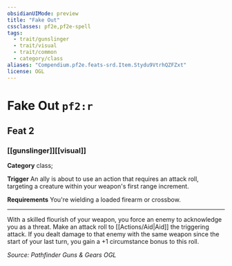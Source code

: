 ```yaml
---
obsidianUIMode: preview
title: "Fake Out"
cssclasses: pf2e,pf2e-spell
tags:
  - trait/gunslinger
  - trait/visual
  - trait/common
  - category/class
aliases: "Compendium.pf2e.feats-srd.Item.Stydu9VtrhQZFZxt"
license: OGL
---
```

# Fake Out `pf2:r`
## Feat 2
### [[gunslinger]][[visual]]

**Category** class; 




**Trigger** An ally is about to use an action that requires an attack roll, targeting a creature within your weapon's first range increment.

**Requirements** You're wielding a loaded firearm or crossbow.

* * *

With a skilled flourish of your weapon, you force an enemy to acknowledge you as a threat. Make an attack roll to [[Actions/Aid|Aid]] the triggering attack. If you dealt damage to that enemy with the same weapon since the start of your last turn, you gain a +1 circumstance bonus to this roll.

*Source: Pathfinder Guns & Gears*
*OGL*